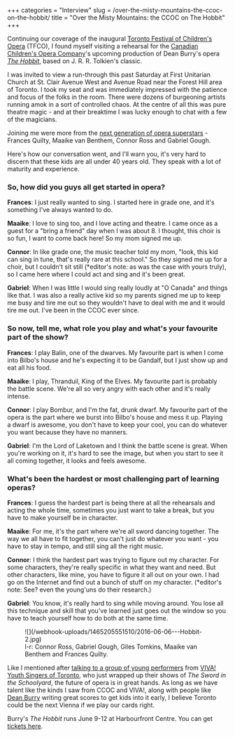 +++
categories = "Interview"
slug = /over-the-misty-mountains-the-ccoc-on-the-hobbit/
title = "Over the Misty Mountains: the CCOC on The Hobbit"
+++

Continuing our coverage of the inaugural [Toronto Festival of Children's Opera](http://www.canadianchildrensopera.com/content/TFCO.html) (TFCO), I found myself visiting a rehearsal for the [Canadian Children's Opera Company](/scene/companies/canadian-childrens-opera-company/)'s upcoming production of Dean Burry's opera [*The Hobbit*](http://www.canadianchildrensopera.com/content/hobbit.html-0), based on J. R. R. Tolkien's classic. 

I was invited to view a run-through this past Saturday at First Unitarian Church at St. Clair Avenue West and Avenue Road near the Forest Hill area of Toronto. I took my seat and was immediately impressed with the patience and focus of the folks in the room. There were dozens of burgeoning artists running amok in a sort of controlled chaos. At the centre of all this was pure theatre magic - and at their breaktime I was lucky enough to chat with a few of the magicians. 

Joining me were more from the [next generation of opera superstars](/tfco-opera-trek-the-next-generation/) - Frances Quilty, Maaike van Benthem, Connor Ross and Gabriel Gough. 

Here's how our conversation went, and I'll warn you, it's very hard to discern that these kids are all under 40 years old. They speak with a lot of maturity and experience.  

### So, how did you guys all get started in opera? 

**Frances**: I just really wanted to sing. I started here in grade one, and it's something I've always wanted to do. 

**Maaike**: I love to sing too, and I love acting and theatre. I came once as a guest for a "bring a friend" day when I was about 8. I thought, this choir is so fun, I want to come back here! So my mom signed me up. 

**Connor**: In like grade one, the music teacher told my mom, "look, this kid can sing in tune, that's really rare at this school." So they signed me up for a choir, but I couldn't sit still (\*editor's note: as was the case with yours truly), so I came here where I could act and sing and it's been great.

**Gabriel**: When I was little I would sing really loudly at "O Canada" and things like that. I was also a really active kid so my parents signed me up to keep me busy and tire me out so they wouldn't have to deal with me and it would tire me out. I've been in the CCOC ever since. 
 
### So now, tell me, what role you play and what's your favourite part of the show?

**Frances**: I play Balin, one of the dwarves. My favourite part is when I come into Bilbo's house and he's expecting it to be Gandalf, but I just show up and eat all his food. 

**Maaike**: I play, Thranduil, King of the Elves. My favourite part is probably the battle scene. We're all so very angry with each other and it's really intense. 

**Connor**: I play Bombur, and I'm the fat, drunk dwarf. My favourite part of the opera is the part where we burst into Bilbo's house and mess it up. Playing a dwarf is awesome, you don't have to keep your cool, you can do whatever you want because they have no manners. 

**Gabriel**: I'm the Lord of Laketown and I think the battle scene is great. When you're working on it, it's hard to see the image, but when you start to see it all coming together, it looks and feels awesome.

### What's been the hardest or most challenging part of learning operas?

**Frances**: I guess the hardest part is being there at all the rehearsals and acting the whole time, sometimes you just want to take a break, but you have to make yourself be in character. 

**Maaike**: For me, it's the part where we're all sword dancing together. The way we all have to fit together, you can't just do whatever you want - you have to stay in tempo, and still sing all the right music. 

**Connor**: I think the hardest part was trying to figure out my character. For some characters, they're really specific in what they want and need. But other characters, like mine, you have to figure it all out on your own. I had go on the Internet and find out a bunch of stuff on my character. (\*editor's note: See? even the young'uns do their research.)

**Gabriel**: You know, it's really hard to sing while moving around. You lose all this technique and skill that you've learned just goes out the window so you have to teach yourself how to do both at the same time. 

<figure data-type="image">
![](/webhook-uploads/1465205551510/2016-06-06---Hobbit-2.jpg)
<figcaption>l-r:  Connor Ross, Gabriel Gough, Giles Tomkins, Maaike van Benthem and Frances Quilty.</figcaption>
</figure>

Like I mentioned after [talking to a group of young performers](/tfco-opera-trek-the-next-generation/) from [VIVA! Youth Singers of Toronto](http://www.vivayouthsingers.com/), who just wrapped up their shows of *The Sword in the Schoolyard*, the future of opera is in great hands. As long as we have talent like the kinds I saw from CCOC and VIVA!, along with people like [Dean Burry](/scene/people/dean-burry/) writing great scores to get kids into it early, I believe Toronto could be the next Vienna if we play our cards right. 

Burry's *The Hobbit* runs June 9-12 at Harbourfront Centre. You can get [tickets here](http://www.harbourfrontcentre.com/whatson/theatre.cfm?id=8109&festival_id=0). 
